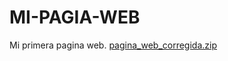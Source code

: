 # MI-PAGIA-WEB
Mi primera pagina web.
[pagina_web_corregida.zip](https://github.com/user-attachments/files/21690586/pagina_web_corregida.zip)
